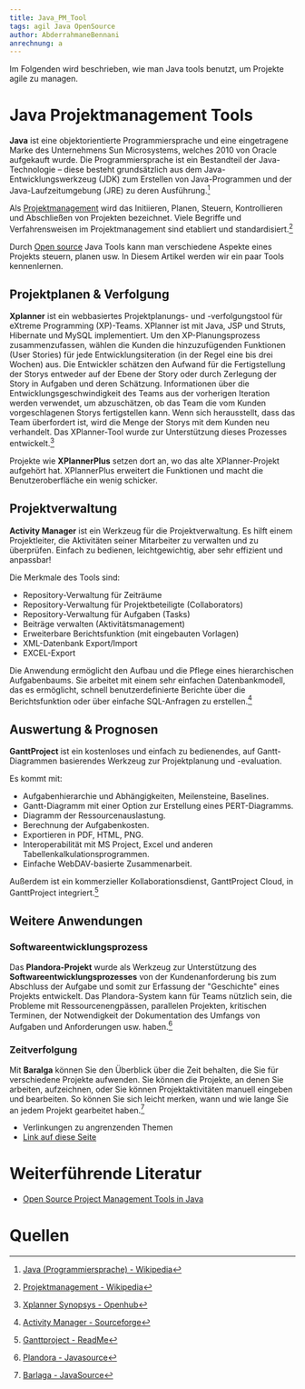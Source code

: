 ```yaml
---
title: Java_PM_Tool
tags: agil Java OpenSource
author: AbderrahmaneBennani
anrechnung: a
---
```


Im Folgenden wird beschrieben, wie man Java tools benutzt, um Projekte agile zu managen.
# Java Projektmanagement Tools

**Java** ist eine objektorientierte Programmiersprache und eine eingetragene Marke des Unternehmens
Sun Microsystems, welches 2010 von
Oracle aufgekauft wurde. Die Programmiersprache ist ein Bestandteil der 
Java-Technologie – diese besteht grundsätzlich aus dem Java-Entwicklungswerkzeug
(JDK) zum Erstellen von Java-Programmen und der
Java-Laufzeitumgebung (JRE) zu deren Ausführung.[^1]

Als [Projektmanagement]() wird das Initiieren, Planen, Steuern, Kontrollieren und Abschließen von Projekten bezeichnet.
Viele Begriffe und Verfahrensweisen im Projektmanagement sind etabliert und standardisiert.[^2]

Durch [Open source]() Java Tools kann man verschiedene Aspekte eines Projekts steuern, planen usw. In Diesem Artikel werden wir ein paar Tools kennenlernen.


## Projektplanen & Verfolgung

**Xplanner**  ist ein webbasiertes Projektplanungs- und -verfolgungstool für eXtreme Programming (XP)-Teams. XPlanner ist mit Java, JSP und Struts, Hibernate und MySQL implementiert.
Um den XP-Planungsprozess zusammenzufassen, wählen die Kunden die hinzuzufügenden Funktionen (User Stories) für jede Entwicklungsiteration (in der Regel eine bis drei Wochen) aus. Die Entwickler schätzen den Aufwand für die Fertigstellung der Storys entweder auf der Ebene der Story oder durch Zerlegung der Story in Aufgaben und deren Schätzung. Informationen über die Entwicklungsgeschwindigkeit des Teams aus der vorherigen Iteration werden verwendet, um abzuschätzen, ob das Team die vom Kunden vorgeschlagenen Storys fertigstellen kann. Wenn sich herausstellt, dass das Team überfordert ist, wird die Menge der Storys mit dem Kunden neu verhandelt. Das XPlanner-Tool wurde zur Unterstützung dieses Prozesses entwickelt.[^3]

Projekte wie **XPlannerPlus** setzen dort an, wo das alte XPlanner-Projekt aufgehört hat. XPlannerPlus erweitert die Funktionen und macht die Benutzeroberfläche ein wenig schicker.

## Projektverwaltung

**Activity Manager** ist ein Werkzeug für die Projektverwaltung. Es hilft einem Projektleiter, die Aktivitäten seiner Mitarbeiter zu verwalten und zu überprüfen. Einfach zu bedienen, leichtgewichtig, aber sehr effizient und anpassbar!

Die Merkmale des Tools sind:

* Repository-Verwaltung für Zeiträume
* Repository-Verwaltung für Projektbeteiligte (Collaborators)
* Repository-Verwaltung für Aufgaben (Tasks)
* Beiträge verwalten (Aktivitätsmanagement)
* Erweiterbare Berichtsfunktion (mit eingebauten Vorlagen)
* XML-Datenbank Export/Import
* EXCEL-Export

Die Anwendung ermöglicht den Aufbau und die Pflege eines hierarchischen Aufgabenbaums. Sie arbeitet mit einem sehr einfachen Datenbankmodell, das es ermöglicht, schnell benutzerdefinierte Berichte über die Berichtsfunktion oder über einfache SQL-Anfragen zu erstellen.[^4]
## Auswertung & Prognosen

**GanttProject** ist ein kostenloses und einfach zu bedienendes, auf Gantt-Diagrammen basierendes Werkzeug zur Projektplanung und -evaluation.

Es kommt mit:

* Aufgabenhierarchie und Abhängigkeiten, Meilensteine, Baselines.
* Gantt-Diagramm mit einer Option zur Erstellung eines PERT-Diagramms.
* Diagramm der Ressourcenauslastung.
* Berechnung der Aufgabenkosten.
* Exportieren in PDF, HTML, PNG.
* Interoperabilität mit MS Project, Excel und anderen Tabellenkalkulationsprogrammen.
* Einfache WebDAV-basierte Zusammenarbeit.

Außerdem ist ein kommerzieller Kollaborationsdienst, GanttProject Cloud, in GanttProject integriert.[^5]

## Weitere Anwendungen
### Softwareentwicklungsprozess
Das **Plandora-Projekt** wurde als Werkzeug zur Unterstützung des **Softwareentwicklungsprozesses** von der Kundenanforderung bis zum Abschluss der Aufgabe und somit zur Erfassung der "Geschichte" eines Projekts entwickelt. Das Plandora-System kann für Teams nützlich sein, die Probleme mit Ressourcenengpässen, parallelen Projekten, kritischen Terminen, der Notwendigkeit der Dokumentation des Umfangs von Aufgaben und Anforderungen usw. haben.[^6]
### Zeitverfolgung
Mit **Baralga** können Sie den Überblick über die Zeit behalten, die Sie für verschiedene Projekte aufwenden. Sie können die Projekte, an denen Sie arbeiten, aufzeichnen, oder Sie können Projektaktivitäten manuell eingeben und bearbeiten. So können Sie sich leicht merken, wann und wie lange Sie an jedem Projekt gearbeitet haben.[^7]


* Verlinkungen zu angrenzenden Themen
* [Link auf diese Seite](Java_PM_Tool.md)

# Weiterführende Literatur

* [Open Source Project Management Tools in Java](https://java-source.net/open-source/project-management)

# Quellen

[^1]: [Java (Programmiersprache) - Wikipedia](https://de.wikipedia.org/wiki/Java_(Programmiersprache))
[^2]: [Projektmanagement - Wikipedia](https://de.wikipedia.org/wiki/Projektmanagement)
[^3]: [Xplanner Synopsys - Openhub](https://www.openhub.net/p/xplanner)
[^4]: [Activity Manager - Sourceforge](http://activitymanager.sourceforge.net/overview.html)
[^5]: [Ganttproject - ReadMe](https://github.com/bardsoftware/ganttproject/blob/5fdedc22d8a6dbed68820d433e1cc51b0e77b2f4/README)
[^6]: [Plandora - Javasource](https://java-source.net/open-source/project-management/plandora)
[^7]: [Barlaga - JavaSource](https://java-source.net/open-source/project-management/baralga)
